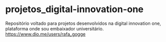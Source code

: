 # projetos_digital-innovation-one
Repositório voltado para projetos desenvolvidos na digital innovation one, plataforma onde sou embaixador universitário.
https://www.dio.me/users/rafa_gogge
